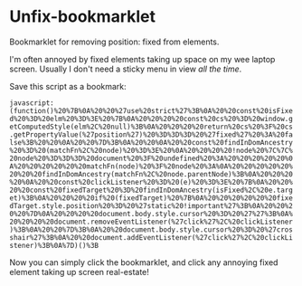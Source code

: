 # Unfix-bookmarklet
Bookmarklet for removing position: fixed from elements.

I'm often annoyed by fixed elements taking up space on my wee laptop screen. Usually I don't need a sticky menu in view _all the time_.

Save this script as a bookmark:

`javascript:(function()%20%7B%0A%20%20%27use%20strict%27%3B%0A%20%20const%20isFixed%20%3D%20elm%20%3D%3E%20%7B%0A%20%20%20%20const%20cs%20%3D%20window.getComputedStyle(elm%2C%20null)%3B%0A%20%20%20%20return%20cs%20%3F%20cs.getPropertyValue(%27position%27)%20%3D%3D%3D%20%27fixed%27%20%3A%20false%3B%20%20%0A%20%20%7D%3B%0A%20%20%0A%20%20const%20findInDomAncestry%20%3D%20(matchFn%2C%20node)%20%3D%3E%20%0A%20%20%20%20!node%20%7C%7C%20node%20%3D%3D%3D%20document%20%3F%20undefined%20%3A%20%20%20%20%20%0A%20%20%20%20%20%20matchFn(node)%20%3F%20node%20%3A%0A%20%20%20%20%20%20%20%20findInDomAncestry(matchFn%2C%20node.parentNode)%3B%0A%20%20%20%20%0A%20%20const%20clickListener%20%3D%20(e)%20%3D%3E%20%7B%0A%20%20%20%20const%20fixedTarget%20%3D%20findInDomAncestry(isFixed%2C%20e.target)%3B%0A%20%20%20%20if%20(fixedTarget)%20%7B%0A%20%20%20%20%20%20fixedTarget.style.position%20%3D%20%27static%20!important%27%3B%0A%20%20%20%20%7D%0A%20%20%20%20document.body.style.cursor%20%3D%20%27%27%3B%0A%20%20%20%20document.removeEventListener(%27click%27%2C%20clickListener)%3B%0A%20%20%7D%3B%0A%20%20document.body.style.cursor%20%3D%20%27crosshair%27%3B%0A%20%20document.addEventListener(%27click%27%2C%20clickListener)%3B%0A%7D)()%3B`

Now you can simply click the bookmarklet, and click any annoying fixed element taking up screen real-estate!
